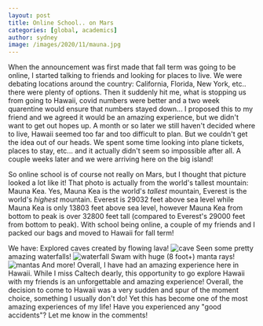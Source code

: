 ```yaml
---
layout: post
title: Online School.. on Mars
categories: [global, academics]
author: sydney
image: /images/2020/11/mauna.jpg
---
```


When the announcement was first made that fall term was going to be online, I started talking to friends and looking for places to live. We were debating locations around the country: California, Florida, New York, etc.. there were plenty of options. Then it suddenly hit me, what is stopping us from going to Hawaii, covid numbers were better and a two week quarentine would ensure that numbers stayed down... I proposed this to my friend and we agreed it would be an amazing experience, but we didn't want to get out hopes up. A month or so later we still haven't decided where to live, Hawaii seemed too far and too difficult to plan. But we couldn't get the idea out of our heads. We spent some time looking into plane tickets, places to stay, etc... and it actually didn't seem so impossible after all. A couple weeks later and we were arriving here on the big island!

So online school is of course not really on Mars, but I thought that picture looked a lot like it! That photo is actually from the world's tallest mountain: Mauna Kea. Yes, Mauna Kea is the world's *tallest* mountain, Everest is the world's *highest* mountain. Everest is 29032 feet above sea level while Mauna Kea is only 13803 feet above sea level, however Mauna Kea from bottom to peak is over 32800 feet tall (compared to Everest's 29000 feet from bottom to peak). With school being online, a couple of my friends and I packed our bags and moved to Hawaii for fall term! 

We have:
Explored caves created by flowing lava!
![cave](/images/2020/11/cave.jpg)
Seen some pretty amazing waterfalls!
![waterfall](/images/2020/11/waterfall.jpg)
Swam with huge (8 foot+) manta rays!
![mantas](/images/2020/11/mantas.jpg)
And more! Overall, I have had an amazing experience here in Hawaii. 
While I miss Caltech dearly, this opportunity to go explore Hawaii with my friends is an unforgettable and amazing experience!
Overall, the decision to come to Hawaii was a very sudden and spur of the moment choice, something I usually don't do! Yet this has become one of the most amazing experiences of my life! Have you experienced any "good accidents"? Let me know in the comments!
